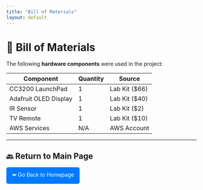 ```yaml
---
title: "Bill of Materials"
layout: default
---
```


# 🧾 Bill of Materials  

The following **hardware components** were used in the project:

| **Component** | **Quantity** | **Source** |
|--------------|------------|-----------|
| CC3200 LaunchPad | 1 | Lab Kit ($66) |
| Adafruit OLED Display | 1 | Lab Kit ($40) |
| IR Sensor | 1 | Lab Kit ($2) |
| TV Remote | 1 | Lab Kit ($10) |
| AWS Services | N/A | AWS Account |

---

## 🔙 Return to Main Page  
<a href="index.md" style="display:inline-block; padding:10px 15px; background:#007bff; color:#fff; text-decoration:none; border-radius:5px;">⬅️ Go Back to Homepage</a>
